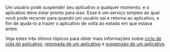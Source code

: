 ﻿Um usuário pode suspender seu aplicativo a qualquer momento, e o aplicativo deve estar pronto para isso. Esse é um serviço simples ao qual você pode recorrer para quando um usuário sai e retorna ao aplicativo, a fim de ajudá-lo a trazer o aplicativo de volta ao estado em que estava antes.

Veja estes três ótimos tópicos para obter mais informações sobre [ciclo de vida do aplicativo](https://docs.microsoft.com/en-us/windows/uwp/launch-resume/app-lifecycle), [retomada de um aplicativo](https://docs.microsoft.com/en-us/windows/uwp/launch-resume/resume-an-app) e [suspensão de um aplicativo](https://docs.microsoft.com/en-us/windows/uwp/launch-resume/suspend-an-app).
